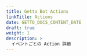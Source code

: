 ```yaml
---
title: Getto Bot Actions
linkTitle: Actions
date: GETTO_DOCS_CONTENT_DATE
draft: true
weight: 1
description: >
  イベントごとの Action 詳細
---
```

